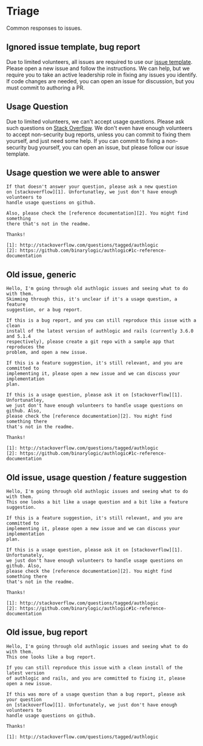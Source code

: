 # Triage

Common responses to issues.

## Ignored issue template, bug report

Due to limited volunteers, all issues are required to use our [issue template](https://github.com/binarylogic/authlogic/blob/master/.github/ISSUE_TEMPLATE/bug_report.md). Please open a new issue and follow the instructions. We can help, but we require you to take an active leadership role in fixing any issues you identify. If code changes are needed, you can open an issue for discussion, but you must commit to authoring a PR.

## Usage Question

Due to limited volunteers, we can't accept usage questions. Please ask such questions on [Stack Overflow](https://stackoverflow.com/questions/tagged/authlogic). We don't even have enough volunteers to accept non-security bug reports, unless you can commit to fixing them yourself, and just need some help. If you can commit to fixing a non-security bug yourself, you can open an issue, but please follow our issue template.

## Usage question we were able to answer

```
If that doesn't answer your question, please ask a new question
on [stackoverflow][1]. Unfortunatley, we just don't have enough volunteers to
handle usage questions on github.

Also, please check the [reference documentation][2]. You might find something
there that's not in the readme.

Thanks!

[1]: http://stackoverflow.com/questions/tagged/authlogic
[2]: https://github.com/binarylogic/authlogic#1c-reference-documentation
```

## Old issue, generic

```
Hello, I'm going through old authlogic issues and seeing what to do with them.
Skimming through this, it's unclear if it's a usage question, a feature
suggestion, or a bug report.

If this is a bug report, and you can still reproduce this issue with a clean
install of the latest version of authlogic and rails (currently 3.6.0 and 5.1.4
respectively), please create a git repo with a sample app that reproduces the
problem, and open a new issue.

If this is a feature suggestion, it's still relevant, and you are committed to
implementing it, please open a new issue and we can discuss your implementation
plan.

If this is a usage question, please ask it on [stackoverflow][1]. Unfortunatley,
we just don't have enough volunteers to handle usage questions on github. Also,
please check the [reference documentation][2]. You might find something there
that's not in the readme.

Thanks!

[1]: http://stackoverflow.com/questions/tagged/authlogic
[2]: https://github.com/binarylogic/authlogic#1c-reference-documentation
```

## Old issue, usage question / feature suggestion

```
Hello, I'm going through old authlogic issues and seeing what to do with them.
This one looks a bit like a usage question and a bit like a feature suggestion.

If this is a feature suggestion, it's still relevant, and you are committed to
implementing it, please open a new issue and we can discuss your implementation
plan.

If this is a usage question, please ask it on [stackoverflow][1]. Unfortunately,
we just don't have enough volunteers to handle usage questions on github. Also,
please check the [reference documentation][2]. You might find something there
that's not in the readme.

Thanks!

[1]: http://stackoverflow.com/questions/tagged/authlogic
[2]: https://github.com/binarylogic/authlogic#1c-reference-documentation
```

## Old issue, bug report

```
Hello, I'm going through old authlogic issues and seeing what to do with them.
This one looks like a bug report.

If you can still reproduce this issue with a clean install of the latest version
of authlogic and rails, and you are committed to fixing it, please open a new issue.

If this was more of a usage question than a bug report, please ask your question
on [stackoverflow][1]. Unfortunately, we just don't have enough volunteers to
handle usage questions on github.

Thanks!

[1]: http://stackoverflow.com/questions/tagged/authlogic
```
